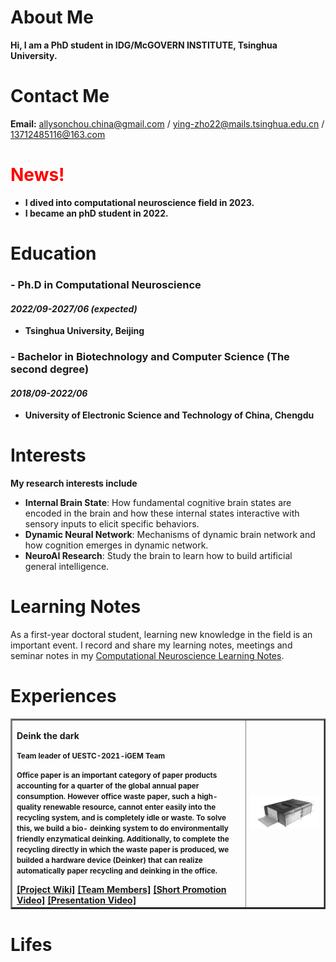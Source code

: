 # About Me

**Hi, I am a PhD student in IDG/McGOVERN INSTITUTE, Tsinghua University.**

# Contact Me
**Email:** allysonchou.china@gmail.com / ying-zho22@mails.tsinghua.edu.cn / 13712485116@163.com 

# <font color=red>News!</font> 
* **I dived into computational neuroscience field in 2023.**
* **I became an phD student in 2022.**

# Education

### - Ph.D in Computational Neuroscience
#### _2022/09-2027/06 (expected)_
  * **Tsinghua University, Beijing**

### - Bachelor in Biotechnology and Computer Science (The second degree)
#### _2018/09-2022/06_
  * **University of Electronic Science and Technology of China, Chengdu**
 
# Interests

**My research interests include**

* **Internal Brain State**: How fundamental cognitive brain states are encoded in the brain and how these internal states interactive with sensory inputs to elicit specific behaviors.
* **Dynamic Neural Network**: Mechanisms of dynamic brain network and how cognition emerges in dynamic network.
* **NeuroAI Research**: Study the brain to learn how to build artificial general intelligence.


# Learning Notes 
As a first-year doctoral student, learning new knowledge in the field is an important event. I record and share my learning notes, meetings and seminar notes in my [Computational Neuroscience Learning Notes](https://energetic-player-d0e.notion.site/Computation-Neuroscience-Learning-e6014d81cdad43e7b20f1d4b36cff4ae).

# Experiences
<table border="2">
  <tr>
    <td width="75%">
       <p><b>Deink the dark</b></p>
       <p><small><b>Team leader of UESTC-2021-iGEM Team</b> </small></p>
       <p><small><b> Office paper is an important category of paper products accounting for a quarter of the global annual paper consumption. However office waste 
        paper, such a high-quality renewable resource, cannot enter easily into the recycling system, and is completely idle or waste. To solve this, we build a bio-
        deinking system to do environmentally friendly enzymatical deinking. Additionally, to complete the recycling directly in which the waste paper is produced, we 
        builded a hardware device (Deinker) that can realize automatically paper recycling and deinking in the office.</small></p>
       <a href="https://2021.igem.org/Team:UESTC-China">[Project Wiki]</a>
       <a href="https://2021.igem.org/Team:UESTC-China/Team">[Team Members]</a>
       <a href="https://video.igem.org/w/p/m36RVd4xsAyjiXBrDvopTf?playlistPosition=292&resume=true">[Short Promotion Video]</a>
       <a href="https://video.igem.org/w/p/nZMNP58MNFrhBYosAeH26L?playlistPosition=94&resume=true">[Presentation Video]</a>
    </td>
    <td width="25%">
      <img src="./deinker.png" width="100%">
    </td>
  </tr>
</table>
<!-- # Projects -->


# Lifes

